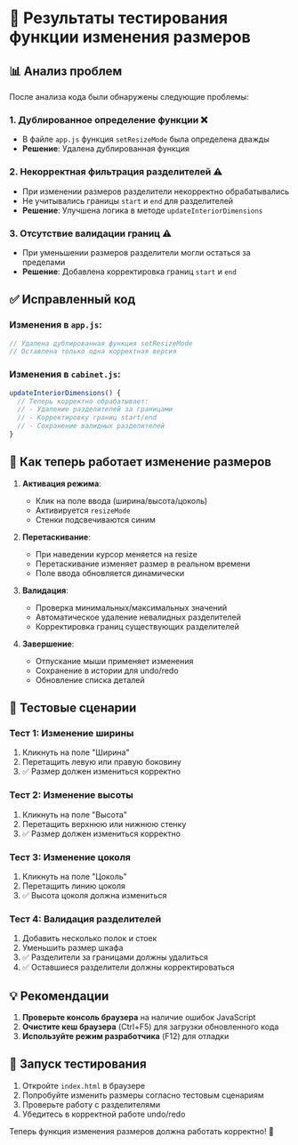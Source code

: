 # 🧪 Результаты тестирования функции изменения размеров

## 📊 Анализ проблем

После анализа кода были обнаружены следующие проблемы:

### 1. **Дублированное определение функции** ❌
- В файле `app.js` функция `setResizeMode` была определена дважды
- **Решение**: Удалена дублированная функция

### 2. **Некорректная фильтрация разделителей** ⚠️
- При изменении размеров разделители некорректно обрабатывались
- Не учитывались границы `start` и `end` для разделителей
- **Решение**: Улучшена логика в методе `updateInteriorDimensions`

### 3. **Отсутствие валидации границ** ⚠️
- При уменьшении размеров разделители могли остаться за пределами
- **Решение**: Добавлена корректировка границ `start` и `end`

## ✅ Исправленный код

### Изменения в `app.js`:
```javascript
// Удалена дублированная функция setResizeMode
// Оставлена только одна корректная версия
```

### Изменения в `cabinet.js`:
```javascript
updateInteriorDimensions() {
  // Теперь корректно обрабатывает:
  // - Удаление разделителей за границами
  // - Корректировку границ start/end
  // - Сохранение валидных разделителей
}
```

## 🎯 Как теперь работает изменение размеров

1. **Активация режима**:
   - Клик на поле ввода (ширина/высота/цоколь)
   - Активируется `resizeMode`
   - Стенки подсвечиваются синим

2. **Перетаскивание**:
   - При наведении курсор меняется на resize
   - Перетаскивание изменяет размер в реальном времени
   - Поле ввода обновляется динамически

3. **Валидация**:
   - Проверка минимальных/максимальных значений
   - Автоматическое удаление невалидных разделителей
   - Корректировка границ существующих разделителей

4. **Завершение**:
   - Отпускание мыши применяет изменения
   - Сохранение в истории для undo/redo
   - Обновление списка деталей

## 🔧 Тестовые сценарии

### Тест 1: Изменение ширины
1. Кликнуть на поле "Ширина"
2. Перетащить левую или правую боковину
3. ✅ Размер должен измениться корректно

### Тест 2: Изменение высоты
1. Кликнуть на поле "Высота"
2. Перетащить верхнюю или нижнюю стенку
3. ✅ Размер должен измениться корректно

### Тест 3: Изменение цоколя
1. Кликнуть на поле "Цоколь"
2. Перетащить линию цоколя
3. ✅ Высота цоколя должна измениться

### Тест 4: Валидация разделителей
1. Добавить несколько полок и стоек
2. Уменьшить размер шкафа
3. ✅ Разделители за границами должны удалиться
4. ✅ Оставшиеся разделители должны корректироваться

## 💡 Рекомендации

1. **Проверьте консоль браузера** на наличие ошибок JavaScript
2. **Очистите кеш браузера** (Ctrl+F5) для загрузки обновленного кода
3. **Используйте режим разработчика** (F12) для отладки

## 🚀 Запуск тестирования

1. Откройте `index.html` в браузере
2. Попробуйте изменить размеры согласно тестовым сценариям
3. Проверьте работу с разделителями
4. Убедитесь в корректной работе undo/redo

Теперь функция изменения размеров должна работать корректно! 🎉
